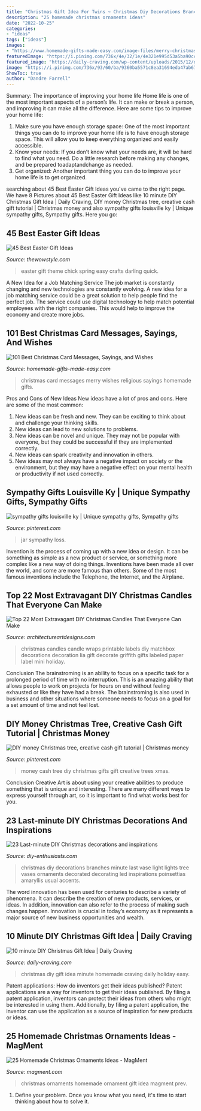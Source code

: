 ```yaml
---
title: "Christmas Gift Idea For Twins ~ Christmas Diy Decorations Branches Minute Last Vase Light Lights Tree Vases Ornaments Decorated Decorating Led Inspirations Poinsettias Amaryllis Usual Accents"
description: "25 homemade christmas ornaments ideas"
date: "2022-10-25"
categories:
- "ideas"
tags: ["ideas"]
images:
- "https://www.homemade-gifts-made-easy.com/image-files/merry-christmas-images-religious-longfellow-600x900.jpg"
featuredImage: "https://i.pinimg.com/736x/4e/32/1e/4e321e995d53a5ba90ccb105a9e9827e--cash-gifts-impersonal.jpg"
featured_image: "https://daily-craving.com/wp-content/uploads/2015/12/diy-christmas-gift-idea_3-683x1024.jpg"
image: "https://i.pinimg.com/736x/93/60/ba/9360ba5571c8ea31694eda47ab67a740.jpg"
ShowToc: true
author: "Dandre Farrell"
---
```



Summary: The importance of improving your home life
Home life is one of the most important aspects of a person’s life. It can make or break a person, and improving it can make all the difference. Here are some tips to improve your home life: 
1. Make sure you have enough storage space: One of the most important things you can do to improve your home life is to have enough storage space. This will allow you to keep everything organized and easily accessible. 
2. Know your needs: If you don’t know what your needs are, it will be hard to find what you need. Do a little research before making any changes, and be prepared toadaptandchange as needed. 
3. Get organized: Another important thing you can do to improve your home life is to get organized.

	

		
searching about 45 Best Easter Gift Ideas you've came to the right page. We have 8 Pictures about 45 Best Easter Gift Ideas like 10 minute DIY Christmas Gift Idea | Daily Craving, DIY money Christmas tree, creative cash gift tutorial | Christmas money and also sympathy gifts louisville ky | Unique sympathy gifts, Sympathy gifts. Here you go:
		
    
## 45 Best Easter Gift Ideas

<img loading=lazy src="https://www.thewowstyle.com/wp-content/uploads/2015/03/Gift-Ideas-Easy-Spring-and-Easter-Crafts-_02.jpg" onerror="this.onerror=null;this.src='https://tse4.mm.bing.net/th?id=OIP.x0CpStdbkrwf42ID24H6zQHaKg&amp;pid=15.1';" alt="45 Best Easter Gift Ideas">

_Source: thewowstyle.com_

>easter gift theme chick spring easy crafts darling quick. 

	

A New Idea for a Job Matching Service
The job market is constantly changing and new technologies are constantly evolving. A new idea for a job matching service could be a great solution to help people find the perfect job. The service could use digital technology to help match potential employees with the right companies. This would help to improve the economy and create more jobs.

    
## 101 Best Christmas Card Messages, Sayings, And Wishes

<img loading=lazy src="https://www.homemade-gifts-made-easy.com/image-files/merry-christmas-images-religious-longfellow-600x900.jpg" onerror="this.onerror=null;this.src='https://tse3.mm.bing.net/th?id=OIP.-FWOiLcdWhFkQu84Bg2m9gHaLH&amp;pid=15.1';" alt="101 Best Christmas Card Messages, Sayings, and Wishes">

_Source: homemade-gifts-made-easy.com_

>christmas card messages merry wishes religious sayings homemade gifts. 

	

Pros and Cons of New Ideas
New ideas have a lot of pros and cons. Here are some of the most common:
1. New ideas can be fresh and new. They can be exciting to think about and challenge your thinking skills.
2. New ideas can lead to new solutions to problems.
3. New ideas can be novel and unique. They may not be popular with everyone, but they could be successful if they are implemented correctly.
4. New ideas can spark creativity and innovation in others.
5. New ideas may not always have a negative impact on society or the environment, but they may have a negative effect on your mental health or productivity if not used correctly.

    
## Sympathy Gifts Louisville Ky | Unique Sympathy Gifts, Sympathy Gifts

<img loading=lazy src="https://i.pinimg.com/736x/93/60/ba/9360ba5571c8ea31694eda47ab67a740.jpg" onerror="this.onerror=null;this.src='https://tse1.mm.bing.net/th?id=OIP.wO-oozpqHfXxrl1L_9ynAgHaNK&amp;pid=15.1';" alt="sympathy gifts louisville ky | Unique sympathy gifts, Sympathy gifts">

_Source: pinterest.com_

>jar sympathy loss. 

	

Invention is the process of coming up with a new idea or design. It can be something as simple as a new product or service, or something more complex like a new way of doing things. Inventions have been made all over the world, and some are more famous than others. Some of the most famous inventions include the Telephone, the Internet, and the Airplane.

    
## Top 22 Most Extravagant DIY Christmas Candles That Everyone Can Make

<img loading=lazy src="https://www.architectureartdesigns.com/wp-content/uploads/2016/12/2-21.jpg" onerror="this.onerror=null;this.src='https://tse3.mm.bing.net/th?id=OIP.iBfsFvtP1P2HTzh5OcAMvQHaKD&amp;pid=15.1';" alt="Top 22 Most Extravagant DIY Christmas Candles That Everyone Can Make">

_Source: architectureartdesigns.com_

>christmas candles candle wraps printable labels diy matchbox decorations decoration lia gift decorate griffith gifts labeled paper label mini holiday. 

	

Conclusion
The brainstroming is an ability to focus on a specific task for a prolonged period of time with no interruption. This is an amazing ability that allows people to work on projects for hours on end without feeling exhausted or like they have had a break. The brainstroming is also used in business and other situations where someone needs to focus on a goal for a set amount of time and not feel lost.

    
## DIY Money Christmas Tree, Creative Cash Gift Tutorial | Christmas Money

<img loading=lazy src="https://i.pinimg.com/736x/4e/32/1e/4e321e995d53a5ba90ccb105a9e9827e--cash-gifts-impersonal.jpg" onerror="this.onerror=null;this.src='https://tse2.mm.bing.net/th?id=OIP.t7DQTd5WLQyouQ0PLckMOgHaJ3&amp;pid=15.1';" alt="DIY money Christmas tree, creative cash gift tutorial | Christmas money">

_Source: pinterest.com_

>money cash tree diy christmas gifts gift creative trees xmas. 

	

Conclusion
Creative Art is about using your creative abilities to produce something that is unique and interesting. There are many different ways to express yourself through art, so it is important to find what works best for you.

    
## 23 Last-minute DIY Christmas Decorations And Inspirations

<img loading=lazy src="http://www.diy-enthusiasts.com/wp-content/uploads/2013/12/last-minute-diy-christmas-decorations-branches-vase-fur-light-chains.jpg" onerror="this.onerror=null;this.src='https://tse2.mm.bing.net/th?id=OIP.3kSDEShgJlnM46TTSibsNgHaKh&amp;pid=15.1';" alt="23 Last-minute DIY Christmas decorations and inspirations">

_Source: diy-enthusiasts.com_

>christmas diy decorations branches minute last vase light lights tree vases ornaments decorated decorating led inspirations poinsettias amaryllis usual accents. 

	

The word innovation has been used for centuries to describe a variety of phenomena. It can describe the creation of new products, services, or ideas. In addition, innovation can also refer to the process of making such changes happen. Innovation is crucial in today’s economy as it represents a major source of new business opportunities and wealth.

    
## 10 Minute DIY Christmas Gift Idea | Daily Craving

<img loading=lazy src="https://daily-craving.com/wp-content/uploads/2015/12/diy-christmas-gift-idea_3-683x1024.jpg" onerror="this.onerror=null;this.src='https://tse3.mm.bing.net/th?id=OIP.-N_AVkXYcEbMSFX0QENTAgHaLG&amp;pid=15.1';" alt="10 minute DIY Christmas Gift Idea | Daily Craving">

_Source: daily-craving.com_

>christmas diy gift idea minute homemade craving daily holiday easy. 

	

Patent applications: How do inventors get their ideas published?
Patent applications are a way for inventors to get their ideas published. By filing a patent application, inventors can protect their ideas from others who might be interested in using them. Additionally, by filing a patent application, the inventor can use the application as a source of inspiration for new products or ideas.

    
## 25 Homemade Christmas Ornaments Ideas - MagMent

<img loading=lazy src="http://magment.com/wp-content/uploads/2016/10/Christmas-Ornament-Gift-Idea.jpg" onerror="this.onerror=null;this.src='https://tse1.mm.bing.net/th?id=OIP.dWMqXJYGNAK-NK2jbHsjQwHaJ4&amp;pid=15.1';" alt="25 Homemade Christmas Ornaments Ideas - MagMent">

_Source: magment.com_

>christmas ornaments homemade ornament gift idea magment prev. 

	

1. Define your problem. Once you know what you need, it's time to start thinking about how to solve it. 

